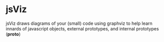 # jsViz
jsViz draws diagrams of your (small) code using graphviz to help learn innards of javascript objects, external prototypes, and internal prototypes (__proto__)
